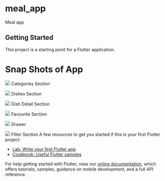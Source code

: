 # meal_app

Meal app

## Getting Started

This project is a starting point for a Flutter application.

# Snap Shots of App
![](snapshots/pic1.png)
Categories Section

![](snapshots/pic5.png)
Dishes Section

![](snapshots/pic6.png)
Dish Detail Section

![](snapshots/pic2.png)
Favourite Section

![](snapshots/pic3.png)
Drawer

![](snapshots/pic4.png)
Filter Section
A few resources to get you started if this is your first Flutter project:

- [Lab: Write your first Flutter app](https://flutter.dev/docs/get-started/codelab)
- [Cookbook: Useful Flutter samples](https://flutter.dev/docs/cookbook)

For help getting started with Flutter, view our
[online documentation](https://flutter.dev/docs), which offers tutorials,
samples, guidance on mobile development, and a full API reference.
